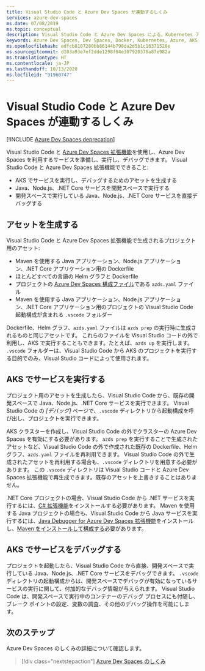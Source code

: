 ```yaml
---
title: Visual Studio Code と Azure Dev Spaces が連動するしくみ
services: azure-dev-spaces
ms.date: 07/08/2019
ms.topic: conceptual
description: Visual Studio Code と Azure Dev Spaces による、Kubernetes アプリケーションのデバッグと迅速な反復処理の支援について説明します。
keywords: Azure Dev Spaces, Dev Spaces, Docker, Kubernetes, Azure, AKS, Azure Kubernetes Service, コンテナー
ms.openlocfilehash: edfcb8107280bb86144b798da2d5b1c16371528e
ms.sourcegitcommit: d103a93e7ef2dde1298f04e307920378a87e982a
ms.translationtype: HT
ms.contentlocale: ja-JP
ms.lasthandoff: 10/13/2020
ms.locfileid: "91960747"
---
```

# <a name="how-visual-studio-code-works-with-azure-dev-spaces"></a>Visual Studio Code と Azure Dev Spaces が連動するしくみ

[!INCLUDE [Azure Dev Spaces deprecation](../../includes/dev-spaces-deprecation.md)]

Visual Studio Code と [Azure Dev Spaces 拡張機能][azds-extension]を使用し、Azure Dev Spaces を利用するサービスを準備し、実行し、デバッグできます。 Visual Studio Code と Azure Dev Spaces 拡張機能でできること:

* AKS でサービスを実行し、デバッグするためのアセットを生成する
* Java、Node.js、.NET Core サービスを開発スペースで実行する
* 開発スペースで実行している Java、Node.js、.NET Core サービスを直接デバッグする

## <a name="generate-assets"></a>アセットを生成する

Visual Studio Code と Azure Dev Spaces 拡張機能で生成されるプロジェクト用のアセット:

* Maven を使用する Java アプリケーション、Node.js アプリケーション、.NET Core アプリケーション用の Dockerfile
* ほとんどすべての言語の Helm グラフと Dockerfile
* プロジェクトの [Azure Dev Spaces 構成ファイル][azds-yaml]である `azds.yaml` ファイル
* Maven を使用する Java アプリケーション、Node.js アプリケーション、.NET Core アプリケーション用のプロジェクトの Visual Studio Code 起動構成が含まれる `.vscode` フォルダー

Dockerfile、Helm グラフ、`azds.yaml` ファイルは `azds prep` の実行時に生成されるものと同じアセットです。 これらのファイルを Visual Studio コードの外で利用し、AKS で実行することもできます。たとえば、`azds up` を実行します。 `.vscode` フォルダーは、Visual Studio Code から AKS のプロジェクトを実行する目的でのみ、Visual Studio コードによって使用されます。

## <a name="run-your-service-in-aks"></a>AKS でサービスを実行する

プロジェクト用のアセットを生成したら、Visual Studio Code から、既存の開発スペースで Java、Node.js、.NET Core サービスを実行できます。 Visual Studio Code の *[デバッグ]* ページで、`.vscode` ディレクトリから起動構成を呼び出し、プロジェクトを実行できます。

AKS クラスターを作成し、Visual Studio Code の外でクラスターの Azure Dev Spaces を有効にする必要があります。 `azds prep` を実行することで生成されたアセットなど、Visual Studio Code の外で作成された既存の Dockerfile、Helm グラフ、`azds.yaml` ファイルを再利用できます。 Visual Studio Code の外で生成されたアセットを再利用する場合も、`.vscode` ディレクトリを用意する必要があります。 この `.vscode` ディレクトリは Visual Studio コードと Azure Dev Spaces 拡張機能で再生成できます。既存のアセットを上書きすることはありません。

.NET Core プロジェクトの場合、Visual Studio Code から .NET サービスを実行するには、[C# 拡張機能][csharp-extension]をインストールする必要があります。 Maven を使用する Java プロジェクトの場合も、Visual Studio Code から Java サービスを実行するには、[Java Debugger for Azure Dev Spaces 拡張機能][java-extension]をインストールし、[Maven をインストールして構成する][maven]必要があります。

## <a name="debug-your-service-in-aks"></a>AKS でサービスをデバッグする

プロジェクトを起動したら、Visual Studio Code から直接、開発スペースで実行している Java、Node.js、.NET Core サービスをデバッグできます。 `.vscode` ディレクトリの起動構成からは、開発スペースでデバッグが有効になっているサービスの実行に関して、付加的なデバッグ情報が与えられます。 Visual Studio Code は、開発スペースで実行中のコンテナーのデバッグ プロセスにも付随し、ブレーク ポイントの設定、変数の調査、その他のデバッグ操作を可能にします。

## <a name="next-steps"></a>次のステップ

Azure Dev Spaces のしくみの詳細について確認します。

> [!div class="nextstepaction"]
> [Azure Dev Spaces のしくみ](how-dev-spaces-works.md)

[azds-extension]: https://marketplace.visualstudio.com/items?itemName=azuredevspaces.azds
[azds-yaml]: how-dev-spaces-works-prep.md#prepare-your-code
[csharp-extension]: https://marketplace.visualstudio.com/items?itemName=ms-dotnettools.csharp
[java-extension]: https://marketplace.visualstudio.com/items?itemName=vscjava.vscode-java-debugger-azds
[maven]: https://maven.apache.org
